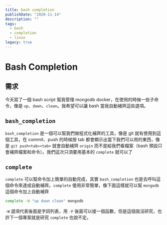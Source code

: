 ```yaml
---
title: bash completion
publishDate: "2020-11-14"
description: ""
tags:
  - bash
  - completion
  - linux
legacy: true
---
```


# Bash Completion

## 需求

今天寫了一個 bash script 幫我管理 mongodb docker，在使用的時候一些子命令，像是 `up`、`down`、`clean`。我希望可以讓 bash 當我自動補齊這些選項。

## `bash_completion`

`bash_completion` 是一個可以幫我們做程式化補齊的工具，像是 git 就有使用到這個工具，在 commit、push 的時候按 tab 都會顯示出當下我們可以用的東西，像是 `git push<tab><tab>` 就會自動補齊 `origin` 而不是給我們看檔案（bash 預設只會補齊檔案和命令）。我們這次只須要用基本的 `complete` 就可以了

## `complete`

`complete` 可以幫命令加上簡單的自動完成，其實 `bash_completion` 也是去呼叫這個命令來達成自動補齊。`complete` 傻用非常簡單，像下面這樣就可以幫 `mongodb` 這個命令加上自動補齊

```bash
complete -W "up down clean" mongodb
```

`-W` 選項代表後面是字詞列表，用 `-F` 後面可以接一個函數，但是這個我沒研究，也許下一個專案就是研究 `complete` 也說不定。
